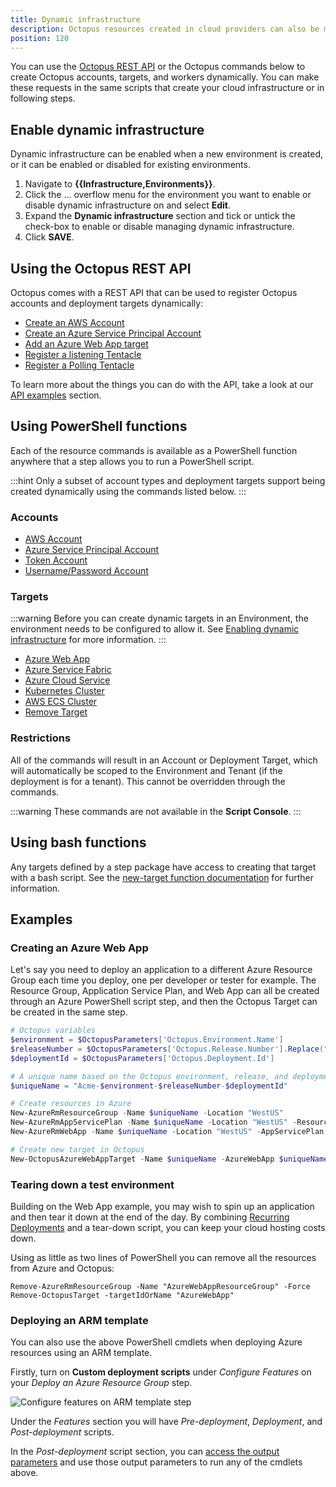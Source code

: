 ```yaml
---
title: Dynamic infrastructure
description: Octopus resources created in cloud providers can also be modeled in Octopus using service messages and scripts, which form part of dynamic infrastructure.
position: 120
---
```


You can use the [Octopus REST API](/docs/octopus-rest-api/index.md) or the Octopus commands below to create Octopus accounts, targets, and workers dynamically. You can make these requests in the same scripts that create your cloud infrastructure or in following steps.

## Enable dynamic infrastructure

Dynamic infrastructure can be enabled when a new environment is created, or it can be enabled or disabled for existing environments.

1. Navigate to **{{Infrastructure,Environments}}**.
1. Click the ... overflow menu for the environment you want to enable or disable dynamic infrastructure on and select **Edit**.
1. Expand the **Dynamic infrastructure** section and tick or untick the check-box to enable or disable managing dynamic infrastructure.
1. Click **SAVE**.

## Using the Octopus REST API

Octopus comes with a REST API that can be used to register Octopus accounts and deployment targets dynamically:

- [Create an AWS Account](/docs/octopus-rest-api/examples/accounts/create-aws-account.md)
- [Create an Azure Service Principal Account](/docs/octopus-rest-api/examples/accounts/create-azure-service-principal.md)
- [Add an Azure Web App target](/docs/octopus-rest-api/examples/deployment-targets/add-azure-web-app.md)
- [Register a listening Tentacle](/docs/octopus-rest-api/examples/deployment-targets/register-listening-tentacle.md)
- [Register a Polling Tentacle](/docs/octopus-rest-api/examples/deployment-targets/register-polling-tentacle.md)

To learn more about the things you can do with the API, take a look at our [API examples](/docs/octopus-rest-api/examples/index.md) section.

## Using PowerShell functions

Each of the resource commands is available as a PowerShell function anywhere that a step allows you to run a PowerShell script.

:::hint
Only a subset of account types and deployment targets support being created dynamically using the commands listed below.
:::

### Accounts

- [AWS Account](/docs/infrastructure/deployment-targets/dynamic-infrastructure/aws-accounts.md)
- [Azure Service Principal Account](/docs/infrastructure/deployment-targets/dynamic-infrastructure/azure-accounts.md)
- [Token Account](/docs/infrastructure/deployment-targets/dynamic-infrastructure/token-accounts.md)
- [Username/Password Account](/docs/infrastructure/deployment-targets/dynamic-infrastructure/username-password-accounts.md)

### Targets

:::warning
Before you can create dynamic targets in an Environment, the environment needs to be configured to allow it. See [Enabling dynamic infrastructure](/docs/infrastructure/deployment-targets/dynamic-infrastructure/index.md#enable-dynamic-infrastructure) for more information.
:::

- [Azure Web App](/docs/infrastructure/deployment-targets/dynamic-infrastructure/azure-web-app-target.md)
- [Azure Service Fabric](/docs/infrastructure/deployment-targets/dynamic-infrastructure/azure-service-fabric-target.md)
- [Azure Cloud Service](/docs/infrastructure/deployment-targets/dynamic-infrastructure/azure-cloud-service-target.md)
- [Kubernetes Cluster](/docs/infrastructure/deployment-targets/dynamic-infrastructure/kubernetes-target.md)
- [AWS ECS Cluster](/docs/infrastructure/deployment-targets/dynamic-infrastructure/new-octopustarget.md)
- [Remove Target](/docs/infrastructure/deployment-targets/dynamic-infrastructure/remove-octopustarget.md)

### Restrictions

All of the commands will result in an Account or Deployment Target, which will automatically be scoped to the Environment and Tenant (if the deployment is for a tenant).
This cannot be overridden through the commands.

:::warning
These commands are not available in the **Script Console**.
:::

## Using bash functions

Any targets defined by a step package have access to creating that target with a bash script. See the [new-target function documentation](/docs/infrastructure/deployment-targets/dynamic-infrastructure/new-octopustarget.md) for further information.

## Examples

### Creating an Azure Web App

Let's say you need to deploy an application to a different Azure Resource Group each time you deploy, one per developer or tester for example. The Resource Group, Application Service Plan, and Web App can all be created through an Azure PowerShell script step, and then the Octopus Target can be created in the same step.

```powershell
# Octopus variables
$environment = $OctopusParameters['Octopus.Environment.Name']
$releaseNumber = $OctopusParameters['Octopus.Release.Number'].Replace(".", "-")
$deploymentId = $OctopusParameters['Octopus.Deployment.Id']

# A unique name based on the Octopus environment, release, and deployment
$uniqueName = "Acme-$environment-$releaseNumber-$deploymentId"

# Create resources in Azure
New-AzureRmResourceGroup -Name $uniqueName -Location "WestUS"
New-AzureRmAppServicePlan -Name $uniqueName -Location "WestUS" -ResourceGroupName $uniqueName -Tier Free
New-AzureRmWebApp -Name $uniqueName -Location "WestUS" -AppServicePlan $uniqueName -ResourceGroupName $uniqueName

# Create new target in Octopus
New-OctopusAzureWebAppTarget -Name $uniqueName -AzureWebApp $uniqueName -AzureResourceGroupName $uniqueName -OctopusAccountIdOrName "my-octopus-azure-serviceprincipal-account" -OctopusRoles "acme-web"
```

### Tearing down a test environment

Building on the Web App example, you may wish to spin up an application and then tear it down at the end of the day. By combining [Recurring Deployments](https://octopus.com/blog/recurring-deployments) and a tear-down script, you can keep your cloud hosting costs down.

Using as little as two lines of PowerShell you can remove all the resources from Azure and Octopus:
```
Remove-AzureRmResourceGroup -Name "AzureWebAppResourceGroup" -Force
Remove-OctopusTarget -targetIdOrName "AzureWebApp"
```

### Deploying an ARM template

You can also use the above PowerShell cmdlets when deploying Azure resources using an ARM template.

Firstly, turn on **Custom deployment scripts** under _Configure Features_ on your _Deploy an Azure Resource Group_ step.

![Configure features on ARM template step](arm-template-step-configure-features.png "width=500")

Under the _Features_ section you will have _Pre-deployment_, _Deployment_, and _Post-deployment_ scripts.

In the _Post-deployment_ script section, you can [access the output parameters](/docs/runbooks/runbook-examples/azure/resource-groups/index.md#DeployusinganAzureResourceGroupTemplate-AccessingARMtemplateoutputparameters) and use those output parameters to run any of the cmdlets above.
